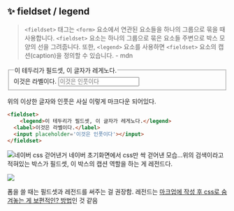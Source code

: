 ## ✨ fieldset / legend

> `<fieldset>` 태그는 `<form>` 요소에서 연관된 요소들을 하나의 그룹으로 묶을 때 사용합니다. `<fieldset>` 요소는 하나의 그룹으로 묶은 요소들 주변으로 박스 모양의 선을 그려줍니다. 또한, `<legend>` 요소를 사용하면 `<fieldset>` 요소의 캡션(caption)을 정의할 수 있습니다. - mdn

  <fieldset>
  	<legend>이 테두리가 필드셋, 이 글자가 레게노다.</legend>
    <label>이것은 라벨이다.</label>
    <input placeholder='이것은 인풋이다'></input>
  </fieldset>

위의 이상한 글자와 인풋은 사실 이렇게 마크다운 되어있다.

```html
<fieldset>
	<legend>이 테두리가 필드셋, 이 글자가 레게노다.</legend>
  <label>이것은 라벨이다.</label>
  <input placeholder='이것은 인풋이다'></input>
</fieldset>
```

![네이버 css 걷어낸거](https://velog.velcdn.com/images/chaehe_3210/post/2c738939-94aa-4711-8e03-317ee29ac5b5/image.png)
네이버 초기화면에서 css만 싹 걷어낸 모습...위의 검색이라고 적혀있는 박스가 필드셋, 이 박스의 캡션 역할을 하는 게 레전드다.

![](https://velog.velcdn.com/images/chaehe_3210/post/a0635675-8af3-4da5-a796-f2d4608be226/image.png)

폼을 쓸 때는 필드셋과 레전드를 써주는 걸 권장함. 레전드는 [마크업에 작성 후 css로 숨겨놓는 게 보편적인? 방법](https://mulder21c.github.io/2019/03/22/screen-hide-text/)인 것 같음
